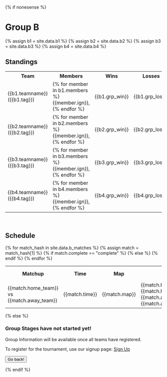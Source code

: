 {% if nonesense %}
<h1>Group B</h1>
{% assign b1 = site.data.b1 %}
{% assign b2 = site.data.b2 %}
{% assign b3 = site.data.b3 %}
{% assign b4 = site.data.b4 %}

<h2>Standings</h2>
<table style="width:100%">
  <tr>
    <th>Team</th>
    <th>Members</th>
    <th>Wins</th>
    <th>Losses</th>
  </tr>
  <tr>
    <td>{{b1.teamname}} ({{b1.tag}})</td>
    <td>{% for member in b1.members %}{{member.ign}}, {% endfor %}</td>
    <td>{{b1.grp_win}}</td>
    <td>{{b1.grp_loss}}</td>
  </tr>
  <tr>
    <td>{{b2.teamname}} ({{b2.tag}})</td>
    <td>{% for member in b2.members %}{{member.ign}}, {% endfor %}</td>
    <td>{{b2.grp_win}}</td>
    <td>{{b2.grp_loss}}</td>
  </tr>
  <tr>
    <td>{{b3.teamname}} ({{b3.tag}})</td>
    <td>{% for member in b3.members %}{{member.ign}}, {% endfor %}</td>
    <td>{{b3.grp_win}}</td>	
    <td>{{b3.grp_loss}}</td>
  </tr>
  <tr>
    <td>{{b4.teamname}} ({{b4.tag}})</td>
    <td>{% for member in b4.members %}{{member.ign}}, {% endfor %}</td>
    <td>{{b4.grp_win}}</td>
    <td>{{b4.grp_loss}}</td>
  </tr>
</table>

<br>

<h2>Schedule</h2>
<table style="width:100%">
  <tr>
    <th>Matchup</th>
    <th>Time</th>
    <th>Map</th>
    <th>Result</th>
    <th>Match Page</th>
  </tr>
  {% for match_hash in site.data.b_matches %}
  {% assign match = match_hash[1] %}
  <tr>
    <td>{{match.home_team}} vs {{match.away_team}}</td>
    <td>{{match.time}}</td>
    <td>{{match.map}}</td>
    {% if match.complete == "complete" %}	
    <td>{{match.hometag}} {{match.home_rounds}}-{{match.away_rounds}} {{match.awaytag}} </td>
    {% else %}
    <td> Not Played Yet </td>
    {% endif %}
    <td><a href="/groupb/{{match.id}}">Match Stats</a></td>
  </tr>
  {% endfor %}
 </table>
 {% else %}
 <h3> Group Stages have not started yet! </h3>

 <p> Group Information will be available once all teams have registered. </p>
 <p> To register for the tournament, use our signup page: <a href="/signup">Sign Up</a> </p>
<form>
 <input type="button" value="Go back!" onclick="history.back()">
</form>
 {% endif %}  